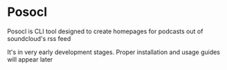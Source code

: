# Posocl

Posocl is CLI tool designed to create homepages for podcasts out of soundcloud's rss feed

It's in very early development stages. Proper installation and usage guides will appear later
